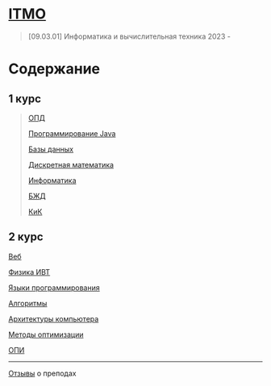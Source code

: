 # [ITMO](https://itmo.ru)

> [09.03.01] Информатика и вычислительная техника 2023 -

# Содержание

## 1 курс

> [ОПД](./opd)
>
> [Программирование Java](./programming)
>
> [Базы данных](./db/)
>
> [Дискретная математика](./discretemath/)
>
> [Информатика](./informatics/)
>
> [БЖД](./lifesafety/)
>
> [КиК](kik)

## 2 курс

[Веб](./web/)

[Физика ИВТ](./phys/)

[Языки программирования](./programming-langs/)

[Алгоритмы](./algos/)

[Архитектуры компьютера](./csa/)

[Методы оптимизации](./metop/)

[ОПИ](./opi/)

---

[Отзывы](./teacher-feedback.md) о преподах
